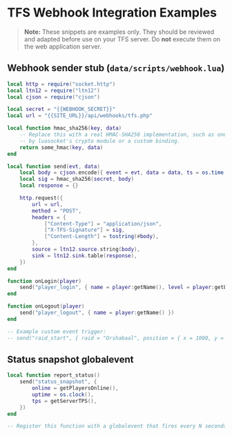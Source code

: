 # TFS Webhook Integration Examples

> **Note:** These snippets are examples only. They should be reviewed and adapted before use on your TFS server. Do **not** execute them on the web application server.

## Webhook sender stub (`data/scripts/webhook.lua`)
```lua
local http = require("socket.http")
local ltn12 = require("ltn12")
local cjson = require("cjson")

local secret = "{{WEBHOOK_SECRET}}"
local url = "{{SITE_URL}}/api/webhooks/tfs.php"

local function hmac_sha256(key, data)
    -- Replace this with a real HMAC-SHA256 implementation, such as one provided
    -- by luasocket's crypto module or a custom binding.
    return some_hmac(key, data)
end

local function send(evt, data)
    local body = cjson.encode({ event = evt, data = data, ts = os.time() })
    local sig = hmac_sha256(secret, body)
    local response = {}

    http.request({
        url = url,
        method = "POST",
        headers = {
            ["Content-Type"] = "application/json",
            ["X-TFS-Signature"] = sig,
            ["Content-Length"] = tostring(#body),
        },
        source = ltn12.source.string(body),
        sink = ltn12.sink.table(response),
    })
end

function onLogin(player)
    send("player_login", { name = player:getName(), level = player:getLevel() })
end

function onLogout(player)
    send("player_logout", { name = player:getName() })
end

-- Example custom event trigger:
-- send("raid_start", { raid = "Orshabaal", position = { x = 1000, y = 1000, z = 7 } })
```

## Status snapshot globalevent
```lua
local function report_status()
    send("status_snapshot", {
        online = getPlayersOnline(),
        uptime = os.clock(),
        tps = getServerTPS(),
    })
end

-- Register this function with a globalevent that fires every N seconds.
```
